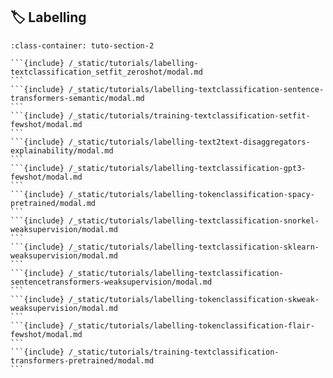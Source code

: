 ## 🏷 Labelling

````{grid} 1 1 2 2
:class-container: tuto-section-2

```{include} /_static/tutorials/labelling-textclassification_setfit_zeroshot/modal.md
```
```{include} /_static/tutorials/labelling-textclassification-sentence-transformers-semantic/modal.md
```
```{include} /_static/tutorials/training-textclassification-setfit-fewshot/modal.md
```
```{include} /_static/tutorials/labelling-text2text-disaggregators-explainability/modal.md
```
```{include} /_static/tutorials/labelling-textclassification-gpt3-fewshot/modal.md
```
```{include} /_static/tutorials/labelling-tokenclassification-spacy-pretrained/modal.md
```
```{include} /_static/tutorials/labelling-textclassification-snorkel-weaksupervision/modal.md
```
```{include} /_static/tutorials/labelling-textclassification-sklearn-weaksupervision/modal.md
```
```{include} /_static/tutorials/labelling-textclassification-sentencetransformers-weaksupervision/modal.md
```
```{include} /_static/tutorials/labelling-tokenclassification-skweak-weaksupervision/modal.md
```
```{include} /_static/tutorials/labelling-tokenclassification-flair-fewshot/modal.md
```
```{include} /_static/tutorials/training-textclassification-transformers-pretrained/modal.md
```
````